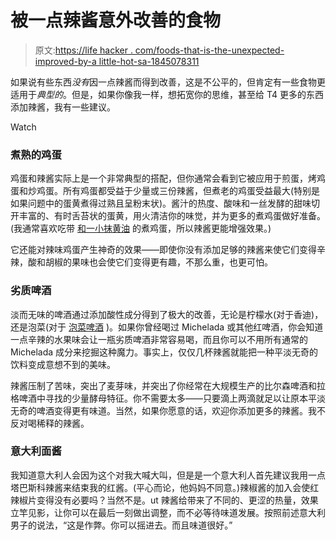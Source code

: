 # 被一点辣酱意外改善的食物

> 原文:[https://life hacker . com/foods-that-is-the-unexpected-improved-by-a little-hot-sa-1845078311](https://lifehacker.com/foods-that-are-unexpectedly-improved-by-a-little-hot-sa-1845078311)

如果说有些东西*没有*因一点辣酱而得到改善，这是不公平的，但肯定有一些食物更适用于*典型的*。但是，如果你像我一样，想拓宽你的思维，甚至给 T4 更多的东西添加辣酱，我有一些建议。

Watch

### 煮熟的鸡蛋

鸡蛋和辣酱实际上是一个非常典型的搭配，但你通常会看到它被应用于煎蛋，烤鸡蛋和炒鸡蛋。所有鸡蛋都受益于少量或三份辣酱，但煮老的鸡蛋受益最大(特别是如果问题中的蛋黄煮得过熟且呈粉末状)。酱汁的热度、酸味和一丝发酵的甜味切开丰富的、有时舌苔状的蛋黄，用火清洁你的味觉，并为更多的煮鸡蛋做好准备。(我通常喜欢吃带 [和一小抹黄油](https://lifehacker.com/i-am-begging-you-to-butter-your-hard-boiled-eggs-1841156203) 的煮鸡蛋，所以辣酱更能增强效果。)

它还能对辣味鸡蛋产生神奇的效果——即使你没有添加足够的辣酱来使它们变得辛辣，酸和胡椒的果味也会使它们变得更有趣，不那么重，也更可怕。

### 劣质啤酒

淡而无味的啤酒通过添加酸性成分得到了极大的改善，无论是柠檬水(对于香迪)，还是泡菜(对于 [泡菜啤酒](https://lifehacker.com/put-a-pickle-in-your-shitty-beer-1844405458) )。如果你曾经喝过 Michelada 或其他红啤酒，你会知道一点辛辣的水果味会让一瓶劣质啤酒非常容易喝，而且你可以不用所有通常的 Michelada 成分来挖掘这种魔力。事实上，仅仅几杯辣酱就能把一种平淡无奇的饮料变成意想不到的美味。

辣酱压制了苦味，突出了麦芽味，并突出了你经常在大规模生产的比尔森啤酒和拉格啤酒中寻找的少量酵母特征。你不需要太多——只要滴上两滴就足以让原本平淡无奇的啤酒变得更有味道。当然，如果你愿意的话，欢迎你添加更多的辣酱。我不反对喝稀释的辣酱。

### 意大利面酱

我知道意大利人会因为这个对我大喊大叫，但是是一个意大利人首先建议我用一点塔巴斯科辣酱来结束我的红酱。(平心而论，他妈妈不同意。)辣椒酱的加入会使红辣椒片变得没有必要吗？当然不是。ut 辣酱给带来了不同的、更涩的热量，效果立竿见影，让你可以在最后一刻做出调整，而不必等待味道发展。按照前述意大利男子的说法，“这是作弊。你可以摇进去。而且味道很好。”
